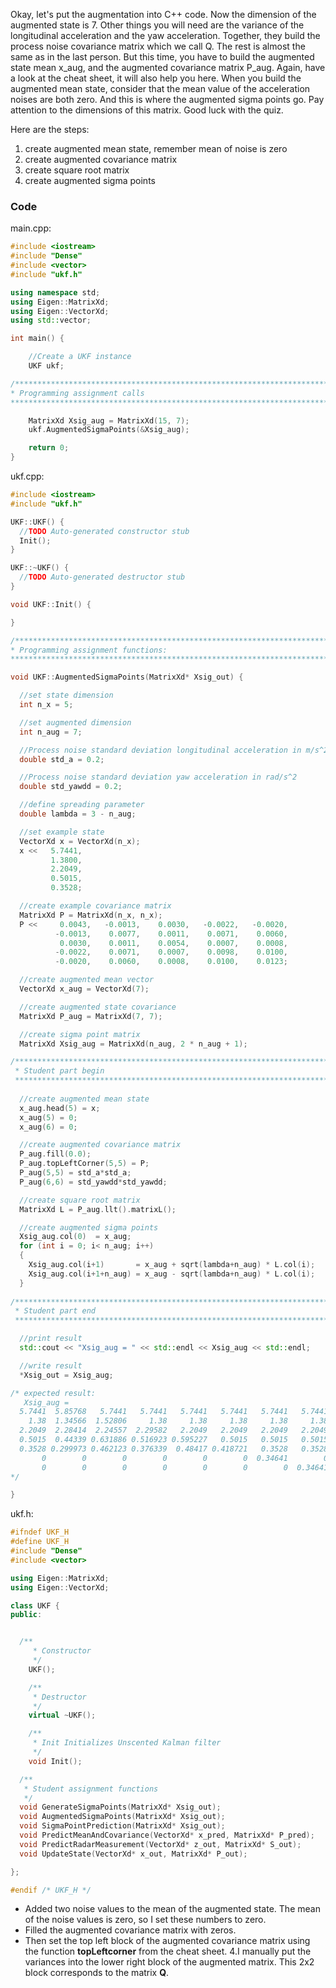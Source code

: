 Okay, let's put the augmentation into C++ code. Now the dimension of the augmented state is 7. Other things you will need are the variance of the longitudinal acceleration and the yaw acceleration. Together, they build the process noise covariance matrix which we call Q. The rest is almost the same as in the last person. But this time, you have to build the augmented state mean x_aug, and the augmented covariance matrix P_aug. Again, have a look at the cheat sheet, it will also help you here. When you build the augmented mean state, consider that the mean value of the acceleration noises are both zero. And this is where the augmented sigma points go. Pay attention to the dimensions of this matrix. Good luck with the quiz. 

Here are the steps:

1. create augmented mean state, remember mean of noise is zero
2. create augmented covariance matrix
3. create square root matrix
4. create augmented sigma points

### Code

main.cpp:

```c++
#include <iostream>
#include "Dense"
#include <vector>
#include "ukf.h"

using namespace std;
using Eigen::MatrixXd;
using Eigen::VectorXd;
using std::vector;

int main() {

    //Create a UKF instance
    UKF ukf;

/*******************************************************************************
* Programming assignment calls
*******************************************************************************/

    MatrixXd Xsig_aug = MatrixXd(15, 7);
    ukf.AugmentedSigmaPoints(&Xsig_aug);

    return 0;
}
```

ukf.cpp:

```c++
#include <iostream>
#include "ukf.h"

UKF::UKF() {
  //TODO Auto-generated constructor stub
  Init();
}

UKF::~UKF() {
  //TODO Auto-generated destructor stub
}

void UKF::Init() {

}

/*******************************************************************************
* Programming assignment functions: 
*******************************************************************************/

void UKF::AugmentedSigmaPoints(MatrixXd* Xsig_out) {

  //set state dimension
  int n_x = 5;

  //set augmented dimension
  int n_aug = 7;

  //Process noise standard deviation longitudinal acceleration in m/s^2
  double std_a = 0.2;

  //Process noise standard deviation yaw acceleration in rad/s^2
  double std_yawdd = 0.2;

  //define spreading parameter
  double lambda = 3 - n_aug;

  //set example state
  VectorXd x = VectorXd(n_x);
  x <<   5.7441,
         1.3800,
         2.2049,
         0.5015,
         0.3528;

  //create example covariance matrix
  MatrixXd P = MatrixXd(n_x, n_x);
  P <<     0.0043,   -0.0013,    0.0030,   -0.0022,   -0.0020,
          -0.0013,    0.0077,    0.0011,    0.0071,    0.0060,
           0.0030,    0.0011,    0.0054,    0.0007,    0.0008,
          -0.0022,    0.0071,    0.0007,    0.0098,    0.0100,
          -0.0020,    0.0060,    0.0008,    0.0100,    0.0123;

  //create augmented mean vector
  VectorXd x_aug = VectorXd(7);

  //create augmented state covariance
  MatrixXd P_aug = MatrixXd(7, 7);

  //create sigma point matrix
  MatrixXd Xsig_aug = MatrixXd(n_aug, 2 * n_aug + 1);

/*******************************************************************************
 * Student part begin
 ******************************************************************************/
 
  //create augmented mean state
  x_aug.head(5) = x;
  x_aug(5) = 0;
  x_aug(6) = 0;

  //create augmented covariance matrix
  P_aug.fill(0.0);
  P_aug.topLeftCorner(5,5) = P;
  P_aug(5,5) = std_a*std_a;
  P_aug(6,6) = std_yawdd*std_yawdd;

  //create square root matrix
  MatrixXd L = P_aug.llt().matrixL();

  //create augmented sigma points
  Xsig_aug.col(0)  = x_aug;
  for (int i = 0; i< n_aug; i++)
  {
    Xsig_aug.col(i+1)       = x_aug + sqrt(lambda+n_aug) * L.col(i);
    Xsig_aug.col(i+1+n_aug) = x_aug - sqrt(lambda+n_aug) * L.col(i);
  }
  
/*******************************************************************************
 * Student part end
 ******************************************************************************/

  //print result
  std::cout << "Xsig_aug = " << std::endl << Xsig_aug << std::endl;

  //write result
  *Xsig_out = Xsig_aug;

/* expected result:
   Xsig_aug =
  5.7441  5.85768   5.7441   5.7441   5.7441   5.7441   5.7441   5.7441  5.63052   5.7441   5.7441   5.7441   5.7441   5.7441   5.7441
    1.38  1.34566  1.52806     1.38     1.38     1.38     1.38     1.38  1.41434  1.23194     1.38     1.38     1.38     1.38     1.38
  2.2049  2.28414  2.24557  2.29582   2.2049   2.2049   2.2049   2.2049  2.12566  2.16423  2.11398   2.2049   2.2049   2.2049   2.2049
  0.5015  0.44339 0.631886 0.516923 0.595227   0.5015   0.5015   0.5015  0.55961 0.371114 0.486077 0.407773   0.5015   0.5015   0.5015
  0.3528 0.299973 0.462123 0.376339  0.48417 0.418721   0.3528   0.3528 0.405627 0.243477 0.329261  0.22143 0.286879   0.3528   0.3528
       0        0        0        0        0        0  0.34641        0        0        0        0        0        0 -0.34641        0
       0        0        0        0        0        0        0  0.34641        0        0        0        0        0        0 -0.34641
*/

}
```

ukf.h:

```c++
#ifndef UKF_H
#define UKF_H
#include "Dense"
#include <vector>

using Eigen::MatrixXd;
using Eigen::VectorXd;

class UKF {
public:


  /**
     * Constructor
     */
    UKF();

    /**
     * Destructor
     */
    virtual ~UKF();

    /**
     * Init Initializes Unscented Kalman filter
     */
    void Init();

  /**
   * Student assignment functions
   */
  void GenerateSigmaPoints(MatrixXd* Xsig_out);
  void AugmentedSigmaPoints(MatrixXd* Xsig_out);
  void SigmaPointPrediction(MatrixXd* Xsig_out);
  void PredictMeanAndCovariance(VectorXd* x_pred, MatrixXd* P_pred);
  void PredictRadarMeasurement(VectorXd* z_out, MatrixXd* S_out);
  void UpdateState(VectorXd* x_out, MatrixXd* P_out);

};

#endif /* UKF_H */
```

- Added two noise values to the mean of the augmented state. The mean of the noise values is zero, so I set these numbers to zero.
- Filled the augmented covariance matrix with zeros.
- Then set the top left block of the augmented covariance matrix using the function **topLeftcorner** from the cheat sheet. 4.I manually put the variances into the lower right block of the augmented matrix. This 2x2 block corresponds to the matrix **Q**.